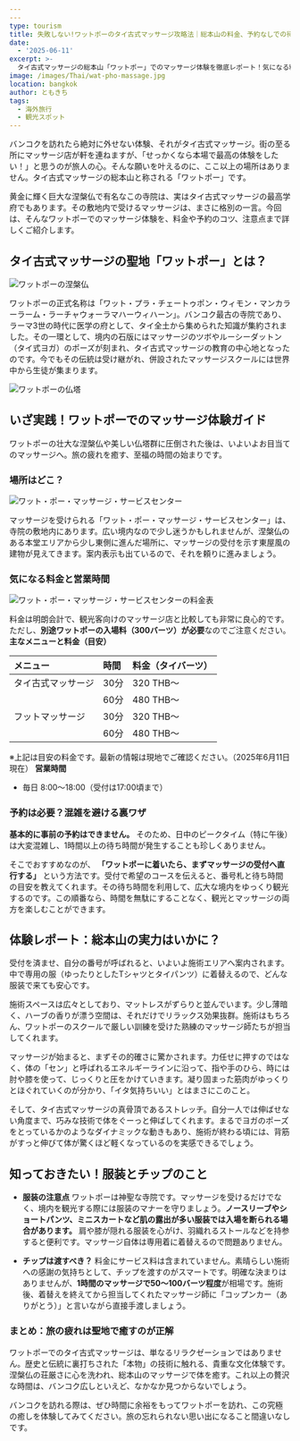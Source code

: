 ```yaml
---
---
type: tourism
title: 失敗しない!ワットポーのタイ古式マッサージ攻略法｜総本山の料金、予約なしでの待ち時間、チップまで解説
date:
  - '2025-06-11'
excerpt: >-
  タイ古式マッサージの総本山「ワットポー」でのマッサージ体験を徹底レポート！気になる料金や営業時間、予約なしでの混雑状況や待ち時間を回避する裏ワザも解説。本場の施術内容から服装、チップの相場まで、バンコク旅行で最高の癒しを体験するために知りたい情報を凝縮しました。
image: /images/Thai/wat-pho-massage.jpg
location: bangkok
author: ともきち
tags:
  - 海外旅行
  - 観光スポット
---
```


バンコクを訪れたら絶対に外せない体験、それがタイ古式マッサージ。街の至る所にマッサージ店が軒を連ねますが、「せっかくなら本場で最高の体験をしたい！」と思うのが旅人の心。そんな願いを叶えるのに、ここ以上の場所はありません。タイ古式マッサージの総本山と称される「ワットポー」です。

黄金に輝く巨大な涅槃仏で有名なこの寺院は、実はタイ古式マッサージの最高学府でもあります。その敷地内で受けるマッサージは、まさに格別の一言。今回は、そんなワットポーでのマッサージ体験を、料金や予約のコツ、注意点まで詳しくご紹介します。

## タイ古式マッサージの聖地「ワットポー」とは？

![ワットポーの涅槃仏](/images/Thai/wat-pho-nirvana-buddha.jpg)

ワットポーの正式名称は「ワット・プラ・チェートゥポン・ウィモン・マンカラーラーム・ラーチャウォーラマハーウィハーン」。バンコク最古の寺院であり、ラーマ3世の時代に医学の府として、タイ全土から集められた知識が集約されました。その一環として、境内の石版にはマッサージのツボやルーシーダットン（タイ式ヨガ）のポーズが刻まれ、タイ古式マッサージの教育の中心地となったのです。今でもその伝統は受け継がれ、併設されたマッサージスクールには世界中から生徒が集まります。

![ワットポーの仏塔](/images/Thai/wat-pho-pagoda.jpg)

## いざ実践！ワットポーでのマッサージ体験ガイド

ワットポーの壮大な涅槃仏や美しい仏塔群に圧倒された後は、いよいよお目当てのマッサージへ。旅の疲れを癒す、至福の時間の始まりです。

### **場所はどこ？**

![ワット・ポー・マッサージ・サービスセンター](/images/Thai/wat-pho-massage.jpg)

マッサージを受けられる「ワット・ポー・マッサージ・サービスセンター」は、寺院の敷地内にあります。広い境内なので少し迷うかもしれませんが、涅槃仏のある本堂エリアから少し東側に進んだ場所に、マッサージの受付を示す東屋風の建物が見えてきます。案内表示も出ているので、それを頼りに進みましょう。

### **気になる料金と営業時間**

![ワット・ポー・マッサージ・サービスセンターの料金表](/images/Thai/wat-pho-massage-price-list.jpg)

料金は明朗会計で、観光客向けのマッサージ店と比較しても非常に良心的です。ただし、**別途ワットポーの入場料（300バーツ）が必要**なのでご注意ください。
**主なメニューと料金（目安）**

| メニュー           | 時間 | 料金（タイバーツ） |
| :----------------- | :--- | :----------------- |
| タイ古式マッサージ | 30分 | 320 THB～          |
|                    | 60分 | 480 THB～          |
| フットマッサージ   | 30分 | 320 THB～          |
|                    | 60分 | 480 THB～          |

※上記は目安の料金です。最新の情報は現地でご確認ください。（2025年6月11日現在）
**営業時間**

- 毎日 8:00～18:00（受付は17:00頃まで）

### **予約は必要？混雑を避ける裏ワザ**

**基本的に事前の予約はできません。** そのため、日中のピークタイム（特に午後）は大変混雑し、1時間以上の待ち時間が発生することも珍しくありません。

そこでおすすめなのが、 **「ワットポーに着いたら、まずマッサージの受付へ直行する」** という方法です。受付で希望のコースを伝えると、番号札と待ち時間の目安を教えてくれます。その待ち時間を利用して、広大な境内をゆっくり観光するのです。この順番なら、時間を無駄にすることなく、観光とマッサージの両方を楽しむことができます。

## 体験レポート：総本山の実力はいかに？

受付を済ませ、自分の番号が呼ばれると、いよいよ施術エリアへ案内されます。中で専用の服（ゆったりとしたTシャツとタイパンツ）に着替えるので、どんな服装で来ても安心です。

施術スペースは広々としており、マットレスがずらりと並んでいます。少し薄暗く、ハーブの香りが漂う空間は、それだけでリラックス効果抜群。施術はもちろん、ワットポーのスクールで厳しい訓練を受けた熟練のマッサージ師たちが担当してくれます。

マッサージが始まると、まずその的確さに驚かされます。力任せに押すのではなく、体の「セン」と呼ばれるエネルギーラインに沿って、指や手のひら、時には肘や膝を使って、じっくりと圧をかけていきます。凝り固まった筋肉がゆっくりとほぐれていくのが分かり、「イタ気持ちいい」とはまさにこのこと。

そして、タイ古式マッサージの真骨頂であるストレッチ。自分一人では伸ばせない角度まで、巧みな技術で体をぐーっと伸ばしてくれます。まるでヨガのポーズをとっているかのようなダイナミックな動きもあり、施術が終わる頃には、背筋がすっと伸びて体が驚くほど軽くなっているのを実感できるでしょう。

## 知っておきたい！服装とチップのこと

- **服装の注意点**
  ワットポーは神聖な寺院です。マッサージを受けるだけでなく、境内を観光する際には服装のマナーを守りましょう。**ノースリーブやショートパンツ、ミニスカートなど肌の露出が多い服装では入場を断られる場合があります。** 肩や膝が隠れる服装を心がけ、羽織れるストールなどを持参すると便利です。マッサージ自体は専用着に着替えるので問題ありません。

- **チップは渡すべき？**
  料金にサービス料は含まれていません。素晴らしい施術への感謝の気持ちとして、チップを渡すのがスマートです。明確な決まりはありませんが、**1時間のマッサージで50～100バーツ程度**が相場です。施術後、着替えを終えてから担当してくれたマッサージ師に「コップンカー（ありがとう）」と言いながら直接手渡しましょう。

### まとめ：旅の疲れは聖地で癒すのが正解

ワットポーでのタイ古式マッサージは、単なるリラクゼーションではありません。歴史と伝統に裏打ちされた「本物」の技術に触れる、貴重な文化体験です。涅槃仏の荘厳さに心を洗われ、総本山のマッサージで体を癒す。これ以上の贅沢な時間は、バンコク広しといえど、なかなか見つからないでしょう。

バンコクを訪れる際は、ぜひ時間に余裕をもってワットポーを訪れ、この究極の癒しを体験してみてください。旅の忘れられない思い出になること間違いなしです。
